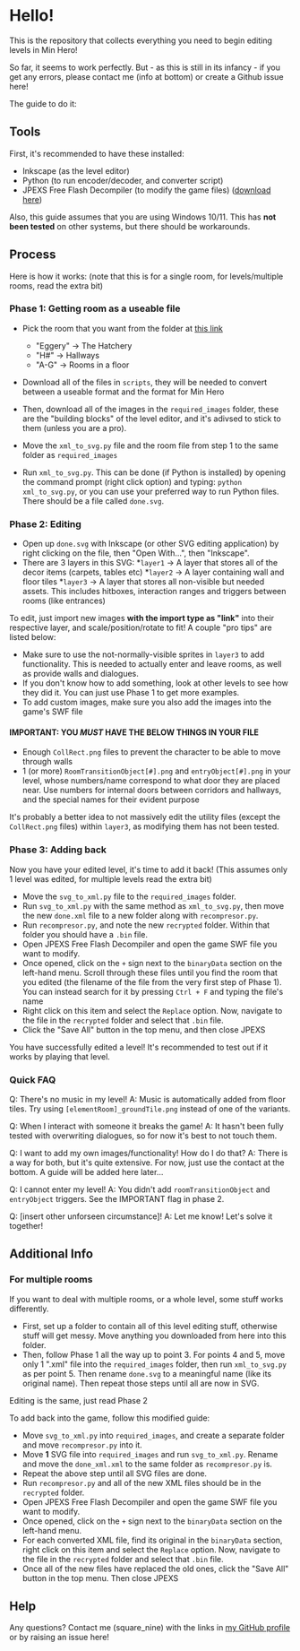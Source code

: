 # Hello!

This is the repository that collects everything you need to begin editing levels in Min Hero!

So far, it seems to work perfectly. But - as this is still in its infancy - if you get any errors, please contact me (info at bottom) or create a Github issue here!

The guide to do it:

## Tools
First, it's recommended to have these installed:
* Inkscape (as the level editor)
* Python (to run encoder/decoder, and converter script)
* JPEXS Free Flash Decompiler (to modify the game files) ([download here](https://github.com/jindrapetrik/jpexs-decompiler))

Also, this guide assumes that you are using Windows 10/11. This has **not been tested** on other systems, but there should be workarounds.

## Process
Here is how it works:
(note that this is for a single room, for levels/multiple rooms, read the extra bit)
### Phase 1: Getting room as a useable file
* Pick the room that you want from the folder at [this link](https://github.com/square-nine/minhero-towerofsages-allfiles/tree/main/Source%20Files/decrypted_bins)
  * "Eggery" -> The Hatchery
  * "H#" -> Hallways
  * "A-G" -> Rooms in a floor
 
* Download all of the files in `scripts`, they will be needed to convert between a useable format and the format for Min Hero
* Then, download all of the images in the `required_images` folder, these are the "building blocks" of the level editor, and it's adivsed to stick to them (unless you are a pro).
* Move the `xml_to_svg.py` file and the room file from step 1 to the same folder as `required_images`
* Run `xml_to_svg.py`. This can be done (if Python is installed) by opening the command prompt (right click option) and typing: `python xml_to_svg.py`, or you can use your preferred way to run Python files. There should be a file called `done.svg`.

### Phase 2: Editing
* Open up `done.svg` with Inkscape (or other SVG editing application) by right clicking on the file, then "Open With...", then "Inkscape".
* There are 3 layers in this SVG:
  *`layer1` -> A layer that stores all of the decor items (carpets, tables etc)
  *`layer2` -> A layer containing wall and floor tiles
  *`layer3` -> A layer that stores all non-visible but needed assets. This includes hitboxes, interaction ranges and triggers between rooms (like entrances)

To edit, just import new images **with the import type as "link"** into their respective layer, and scale/position/rotate to fit! A couple "pro tips" are listed below:
* Make sure to use the not-normally-visible sprites in `layer3` to add functionality. This is needed to actually enter and leave rooms, as well as provide walls and dialogues.
* If you don't know how to add something, look at other levels to see how they did it. You can just use Phase 1 to get more examples.
* To add custom images, make sure you also add the images into the game's SWF file

#### IMPORTANT: YOU *MUST* HAVE THE BELOW THINGS IN YOUR FILE
* Enough `CollRect.png` files to prevent the character to be able to move through walls
* 1 (or more) `RoomTransitionObject[#].png` and `entryObject[#].png` in your level, whose numbers/name correspond to what door they are placed near. Use numbers for internal doors between corridors and hallways, and the special names for their evident purpose

It's probably a better idea to not massively edit the utility files (except the `CollRect.png` files) within `layer3`, as modifying them has not been tested.

### Phase 3: Adding back
Now you have your edited level, it's time to add it back! (This assumes only 1 level was edited, for multiple levels read the extra bit)
* Move the `svg_to_xml.py` file to the `required_images` folder.
* Run `svg_to_xml.py` with the same method as `xml_to_svg.py`, then move the new `done.xml` file to a new folder along with `recompresor.py`.
* Run `recompresor.py`, and note the new `recrypted` folder. Within that folder you should have a `.bin` file.
* Open JPEXS Free Flash Decompiler and open the game SWF file you want to modify.
* Once opened, click on the `+` sign next to the `binaryData` section on the left-hand menu. Scroll through these files until you find the room that you edited (the filename of the file from the very first step of Phase 1). You can instead search for it by pressing `Ctrl + F` and typing the file's name
* Right click on this item and select the `Replace` option. Now, navigate to the file in the `recrypted` folder and select that `.bin` file.
* Click the "Save All" button in the top menu, and then close JPEXS

You have successfully edited a level! It's recommended to test out if it works by playing that level.
### Quick FAQ
Q: There's no music in my level!
A: Music is automatically added from floor tiles. Try using `[elementRoom]_groundTile.png` instead of one of the variants.

Q: When I interact with someone it breaks the game!
A: It hasn't been fully tested with overwriting dialogues, so for now it's best to not touch them. 

Q: I want to add my own images/functionality! How do I do that?
A: There is a way for both, but it's quite extensive. For now, just use the contact at the bottom. A guide will be added here later...

Q: I cannot enter my level!
A: You didn't add `roomTransitionObject` and `entryObject` triggers. See the IMPORTANT flag in phase 2.

Q: [insert other unforseen circumstance]!
A: Let me know! Let's solve it together!

## Additional Info
### For multiple rooms
If you want to deal with multiple rooms, or a whole level, some stuff works differently.
* First, set up a folder to contain all of this level editing stuff, otherwise stuff will get messy. Move anything you downloaded from here into this folder.
* Then, follow Phase 1 all the way up to point 3. For points 4 and 5, move only 1 ".xml" file into the `required_images` folder, then run `xml_to_svg.py` as per point 5. Then rename `done.svg` to a meaningful name (like its original name). Then repeat those steps until all are now in SVG.

Editing is the same, just read Phase 2

To add back into the game, follow this modified guide:
* Move `svg_to_xml.py` into `required_images`, and create a separate folder and move `recompresor.py` into it.
* Move **1** SVG file into `required_images` and run `svg_to_xml.py`. Rename and move the `done_xml.xml` to the same folder as `recompresor.py` is.
* Repeat the above step until all SVG files are done.
* Run `recompresor.py` and all of the new XML files should be in the `recrypted` folder.
* Open JPEXS Free Flash Decompiler and open the game SWF file you want to modify.
* Once opened, click on the `+` sign next to the `binaryData` section on the left-hand menu. 
* For each converted XML file, find its original in the `binaryData` section, right click on this item and select the `Replace` option. Now, navigate to the file in the `recrypted` folder and select that `.bin` file.
* Once all of the new files have replaced the old ones, click the "Save All" button in the top menu. Then close JPEXS

## Help
Any questions? Contact me (square_nine) with the links in [my GitHub profile](https://github.com/square-nine) or by raising an issue here!
